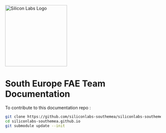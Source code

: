 <img src="assets/images/homepage_logo.png" alt="Silicon Labs Logo" width="200">

# South Europe FAE Team Documentation

To contribute to this documentation repo : 

```bash
git clone https://github.com/siliconlabs-southemea/siliconlabs-southemea.github.io.git
cd siliconlabs-southemea.github.io
git submodule update --init
```
